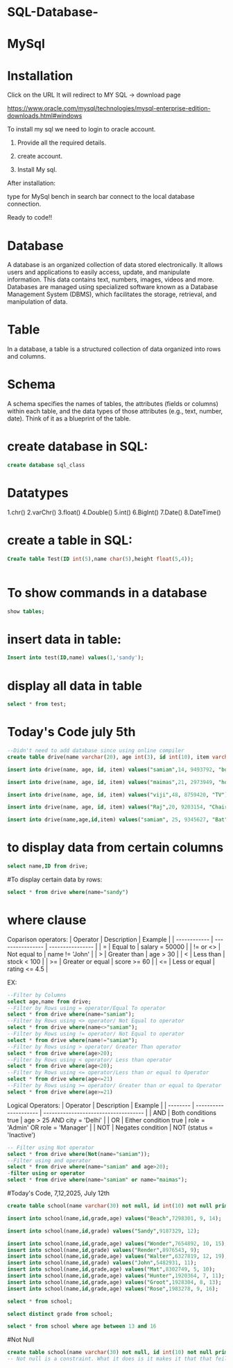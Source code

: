 # SQL-Database-
# MySql

# Installation
Click on the URL It will redirect to MY SQL -> download page

[https://www.oracle.com/mysql/technologies/mysql-enterprise-edition-downloads.html#windows
](https://dev.mysql.com/downloads/file/?id=541636)

To install my sql we need to login to oracle account.

1. Provide all the required details.

2. create account.

3. Install My sql.


After installation:

type for MySql bench in search bar connect to the local database connection.

Ready to code!!

# Database

A database is an organized collection of data stored electronically. It allows users and applications to easily access, update, and manipulate information. This data contains text, numbers, images, videos and more. Databases are managed using specialized software known as a Database Management System (DBMS), which facilitates the storage, retrieval, and manipulation of data.

# Table

In a database, a table is a structured collection of data organized into rows and columns. 

# Schema
A schema specifies the names of tables, the attributes (fields or columns) within each table, and the data types of those attributes (e.g., text, number, date). Think of it as a blueprint of the table.

# create database in SQL:

```sql
create database sql_class
```

# Datatypes
1.chr()
2.varChr()
3.float()
4.Double()
5.int()
6.BigInt()
7.Date()
8.DateTime()

# create a table in SQL:

```sql
CreaTe table Test(ID int(5),name char(5),height float(5,4));



```

# To show commands in a database

```sql
show tables;
```
# insert data in table:

```sql
Insert into test(ID,name) values(1,'sandy');
```

# display all data in table

```sql
select * from test;
```

# Today's Code july 5th
```sql
--Didn't need to add database since using online compiler
create table drive(name varchar(20), age int(3), id int(10), item varchar(200));

insert into drive(name, age, id, item) values("samiam",14, 9493792, "book");

insert into drive(name, age, id, item) values("maimas",21, 2973949, "hooks");

insert into drive(name, age, id, item) values("viji",48, 8759420, "TV");

insert into drive(name, age, id, item) values("Raj",20, 9203154, "Chair");

insert into drive(name,age,id,item) values("samiam", 25, 9345627, "Bat");
```

# to display data from certain columns
```sql
select name,ID from drive;
```
#To display certain data by rows:
```sql
select * from drive where(name="sandy")
```

# where clause
Coparison operators:
| Operator     | Description      | Example          |
| ------------ | ---------------- | ---------------- |
| =          | Equal to         | salary = 50000 |
| != or <> | Not equal to     | name != 'John' |
| >          | Greater than     | age > 30       |
| <          | Less than        | stock < 100    |
| >=         | Greater or equal | score >= 60    |
| <=         | Less or equal    | rating <= 4.5  |

EX:
```sql
--Filter by Columns
select age,name from drive;
--Filter by Rows using = operator/Equal To operator
select * from drive where(name="samiam");
--Filter by Rows using <> operator/ Not Equal to operator
select * from drive where(name<>"samiam");
--Filter by Rows using != operator/ Not Equal to operator
select * from drive where(name!="samiam");
--Filter by Rows using > operator/ Greater Than operator
select * from drive where(age>20);
--Filter by Rows using < operator/ Less than operator
select * from drive where(age<20);
--Filter by Rows using <= operator/Less than or equal to Operator
select * from drive where(age<=21)
--Filter by Rows using >= operator/ Greater than or equal to Operator
select * from drive where(age>=21)
```
Logical Operators:
| Operator | Description           | Example                              |
| -------- | --------------------- | ------------------------------------ |
| AND    | Both conditions true  | age > 25 AND city = 'Delhi'        |
| OR     | Either condition true | role = 'Admin' OR role = 'Manager' |
| NOT    | Negates condition     | NOT (status = 'Inactive')          

```sql
-- Filter using Not operator
select * from drive where(Not(name="samiam"));
--Filter using and operator
select * from drive where(name="samiam" and age>20);
-filter using or operator
select * from drive where(name="samiam" or name="maimas");
```
#Today's Code, 7,12,2025, July 12th
```sql
create table school(name varchar(30) not null, id int(10) not null primary key,age int(5),grade int(3) not null);

insert into school(name,id,grade,age) values("Beach",7298301, 9, 14);

insert into school(name,id,grade) values("Sandy",9187329, 12);

insert into school(name,id,grade,age) values("Wonder",7654892, 10, 15);
insert into school(name,id,grade) values("Render",8976543, 9);
insert into school(name,id,grade,age) values("Walter",6327819, 12, 19);
insert into school(name,id,grade) values("John",5482931, 11);
insert into school(name,id,grade,age) values("Mat",8302749, 5, 10);
insert into school(name,id,grade,age) values("Hunter",1920364, 7, 11);
insert into school(name,id,grade,age) values("Groot",1928304, 8, 13);
insert into school(name,id,grade,age) values("Rose",1983278, 9, 16);

select * from school;

select distinct grade from school;

select * from school where age between 13 and 16
```
#Not Null
```sql
create table school(name varchar(30) not null, id int(10) not null primary key,age int(5),grade int(3) not null);
-- Not null is a constraint. What it does is it makes it that that feild when entered mandatory by making it that that feild cannot have a option called Null which mean nothing
```
